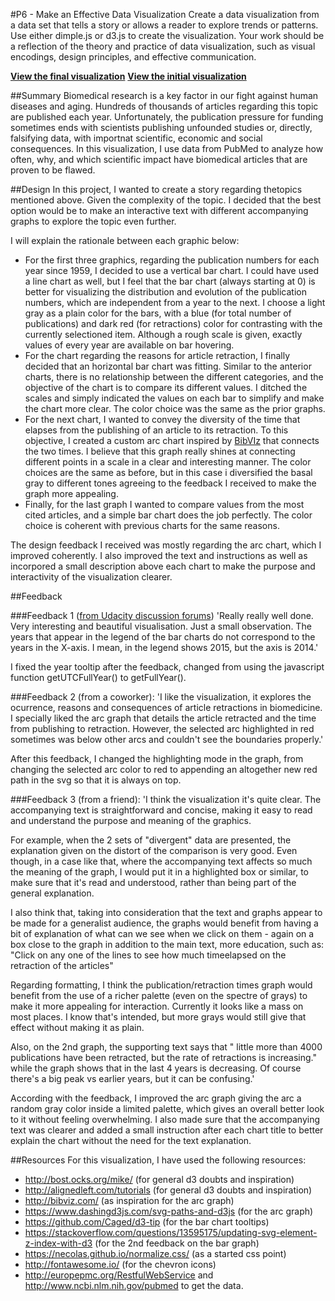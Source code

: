 #P6 - Make an Effective Data Visualization
Create a data visualization from a data set that tells a story or allows a reader to explore trends or patterns. Use either dimple.js or d3.js to create the visualization. Your work should be a reflection of the theory and practice of data visualization, such as visual encodings, design principles, and effective communication.

**[View the final visualization](http://dataviz.bitsandgen.es)**
**[View the initial visualization](http://dataviz.bitsandgen.es/initial/)**

##Summary
Biomedical research is a key factor in our fight against human diseases and aging. Hundreds of thousands of articles regarding this topic are published each year. Unfortunately, the publication pressure for funding sometimes ends with scientists publishing unfounded studies or, directly, falsifying data, with importnat scientific, economic and social consequences. In this visualization, I use data from PubMed to analyze how often, why, and which scientific impact have biomedical articles that are proven to be flawed.

##Design
In this project, I wanted to create a story regarding thetopics mentioned above. Given the complexity of the topic. I decided that the best option would be to make an interactive text with different accompanying graphs to explore the topic even further. 

I will explain the rationale between each graphic below:

* For the first three graphics, regarding the publication numbers for each year since 1959, I decided to use a vertical bar chart. I could have used a line chart as well, but I feel that the bar chart (always starting at 0) is better for visualizing the distribution and evolution of the publication numbers, which are independent from a year to the next. I choose a light gray as a plain color for the bars, with a blue (for total number of publications) and dark red (for retractions) color for contrasting with the currently selectioned item. Although a rough scale is given, exactly values of every year are available on bar hovering.
* For the chart regarding the reasons for article retraction, I finally decided that an horizontal bar chart was fitting. Similar to the anterior charts, there is no relationship between the different categories, and the objective of the chart is to compare its different values. I ditched the scales and simply indicated the values on each bar to simplify and make the chart more clear. The color choice was the same as the prior graphs.
* For the next chart, I wanted to convey the diversity of the time that elapses from the publishing of an article to its retraction. To this objective, I created a custom arc chart inspired by [BibVIz](http://bibviz.com) that connects the two times. I believe that this graph really shines at connecting different points in a scale in a clear and interesting manner. The color choices are the same as before, but in this case i diversified the basal gray to different tones agreeing to the feedback I received to make the graph more appealing.
* Finally, for the last graph I wanted to compare values from the most cited articles, and a simple bar chart does the job perfectly. The color choice is coherent with previous charts for the same reasons.

The design feedback I received was mostly regarding the arc chart, which I improved coherently. I also improved the text and instructions as well as incorpored a small description above each chart to make the purpose and interactivity of the visualization clearer.

##Feedback

###Feedback 1 ([from Udacity discussion forums](https://discussions.udacity.com/t/retractions-in-biomedical-literature-final-data-vizualization-project/37508))
'Really really well done. Very interesting and beautiful visualisation. Just a small observation. The years that appear in the legend of the bar charts do not correspond to the years in the X-axis. I mean, in the legend shows 2015, but the axis is 2014.'

I fixed the year tooltip after the feedback, changed from using the javascript function getUTCFullYear() to getFullYear().

###Feedback 2 (from a coworker):
'I like the visualization, it explores the ocurrence, reasons and consequences of article retractions in biomedicine. I specially liked the arc graph that details the article retracted and the time from publishing to retraction. However, the selected arc highlighted in red sometimes was below other arcs and couldn't see the boundaries properly.'

After this feedback, I changed the highlighting mode in the graph, from changing the selected arc color to red to appending an altogether new red path in the svg so that it is always on top.

###Feedback 3 (from a friend):
'I think the visualization it's quite clear. The accompanying text is straightforward and concise, making it easy to read and understand the purpose and meaning of the graphics.

For example, when the 2 sets of "divergent" data are presented, the explanation given on the distort of the comparison is very good. Even though, in a case like that, where the accompanying text affects so much the meaning of the graph, I would put it in a highlighted box or similar, to make sure that it's read and understood, rather than being part of the general explanation.

I also think that, taking into consideration that the text and graphs appear to be made for a generalist audience, the graphs would benefit from having a bit of explanation of what can we see when we click on them - again on a box close to the graph in addition to the main text, more education, such as: "Click on any one of the lines to see how much timeelapsed on the retraction of the articles"

Regarding formatting, I think the publication/retraction times graph would benefit from the use of a richer palette (even on the spectre of grays) to make it more appealing for interaction. Currently it looks like a mass on most places. I know that's intended, but more grays would still give that effect without making it as plain.

Also, on the 2nd graph, the supporting text says that " little more than 4000 publications have been retracted, but the rate of retractions is increasing." while the graph shows that in the last 4 years is decreasing. Of course there's a big peak vs earlier years, but it can be confusing.'

According with the feedback, I improved the arc graph giving the arc a random gray color inside a limited palette, which gives an overall better look to it without feeling overwhelming. I also made sure that the accompanying text was clearer and added a small instruction after each chart title to better explain the chart without the need for the text explanation.

##Resources
For this visualization, I have used the following resources:

- http://bost.ocks.org/mike/ (for general d3 doubts and inspiration)
- http://alignedleft.com/tutorials (for general d3 doubts and inspiration)
- http://bibviz.com/ (as inspiration for the arc graph)
- https://www.dashingd3js.com/svg-paths-and-d3js (for the arc graph)
- https://github.com/Caged/d3-tip (for the bar chart tooltips)
- https://stackoverflow.com/questions/13595175/updating-svg-element-z-index-with-d3 (for the 2nd feedback on the bar graph)
- https://necolas.github.io/normalize.css/ (as a started css point)
- http://fontawesome.io/ (for the chevron icons)
- http://europepmc.org/RestfulWebService and http://www.ncbi.nlm.nih.gov/pubmed to get the data.